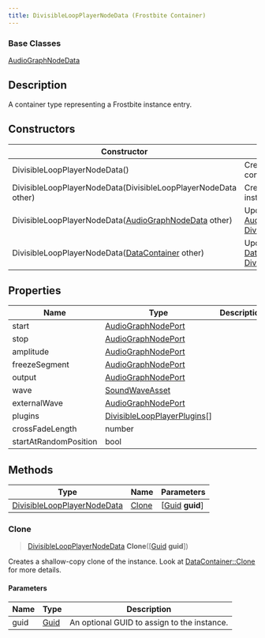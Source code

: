 ```yaml
---
title: DivisibleLoopPlayerNodeData (Frostbite Container)
---
```

### Base Classes

[AudioGraphNodeData](AudioGraphNodeData)

## Description

A container type representing a Frostbite instance entry.

## Constructors

| Constructor                                                                            | Description                                                                                                                                   |
| -------------------------------------------------------------------------------------- | --------------------------------------------------------------------------------------------------------------------------------------------- |
| DivisibleLoopPlayerNodeData()                                                          | Create a new instance of this container type.                                                                                                 |
| DivisibleLoopPlayerNodeData(DivisibleLoopPlayerNodeData other)                         | Create a reference copy of an instance of the same type.                                                                                      |
| DivisibleLoopPlayerNodeData([AudioGraphNodeData](AudioGraphNodeData) other)            | Upcast an instance of type [AudioGraphNodeData](AudioGraphNodeData) to [DivisibleLoopPlayerNodeData](DivisibleLoopPlayerNodeData).            |
| DivisibleLoopPlayerNodeData([DataContainer](/vext/ref/cls/shr/datacontainer) other) | Upcast an instance of type [DataContainer](/vext/ref/cls/shr/datacontainer) to [DivisibleLoopPlayerNodeData](DivisibleLoopPlayerNodeData). |

## Properties

| Name                  | Type                                                         | Description |
| --------------------- | ------------------------------------------------------------ | ----------- |
| start                 | [AudioGraphNodePort](AudioGraphNodePort)                     |             |
| stop                  | [AudioGraphNodePort](AudioGraphNodePort)                     |             |
| amplitude             | [AudioGraphNodePort](AudioGraphNodePort)                     |             |
| freezeSegment         | [AudioGraphNodePort](AudioGraphNodePort)                     |             |
| output                | [AudioGraphNodePort](AudioGraphNodePort)                     |             |
| wave                  | [SoundWaveAsset](SoundWaveAsset)                             |             |
| externalWave          | [AudioGraphNodePort](AudioGraphNodePort)                     |             |
| plugins               | [DivisibleLoopPlayerPlugins](DivisibleLoopPlayerPlugins)\[\] |             |
| crossFadeLength       | number                                                       |             |
| startAtRandomPosition | bool                                                         |             |

## Methods

| Type                                                       | Name            | Parameters                                     |
| ---------------------------------------------------------- | --------------- | ---------------------------------------------- |
| [DivisibleLoopPlayerNodeData](DivisibleLoopPlayerNodeData) | [Clone](#clone) | \[[Guid](/vext/ref/cls/shr/guid) **guid**\] |

### Clone

> [DivisibleLoopPlayerNodeData](DivisibleLoopPlayerNodeData) **Clone**(\[[Guid](/vext/ref/cls/shr/guid) **guid**\])

Creates a shallow-copy clone of the instance. Look at [DataContainer::Clone](/vext/ref/cls/shr/datacontainer#clone) for more details.

#### Parameters

| Name | Type         | Description                                 |
| ---- | ------------ | ------------------------------------------- |
| guid | [Guid](Guid) | An optional GUID to assign to the instance. |
